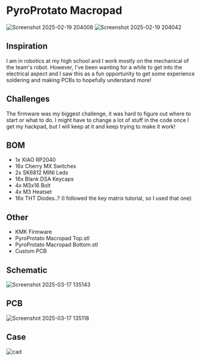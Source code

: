 # PyroProtato Macropad
![Screenshot 2025-02-19 204008](https://github.com/user-attachments/assets/e05c0a2d-d82e-47ab-90de-3d67e0152c93)
![Screenshot 2025-02-19 204042](https://github.com/user-attachments/assets/7c1d804d-011d-4d41-ab95-b974feb574d2)

## Inspiration
I am in robotics at my high school and I work mostly on the mechanical of the team's robot. However, I've been wanting for a while to get into the electrical aspect and I saw this as a fun opportunity to get some experience soldering and making PCBs to hopefully understand more!

## Challenges
The firmware was my biggest challenge, it was hard to figure out where to start or what to do. I might have to change a lot of stuff in the code once I get my hackpad, but I will keep at it and keep trying to make it work!

## BOM
 - 1x XIAO RP2040
 - 16x Cherry MX Switches
 - 2x SK6812 MINI Leds
 - 16x Blank DSA Keycaps
 - 4x M3x16 Bolt
 - 4x M3 Heatset
 - 16x THT Diodes..? (I followed the key matrix tutorial, so I used that one)

## Other
 - KMK Firmware
 - PyroProtato Macropad Top.stl
 - PyroProtato Macropad Bottom.stl
 - Custom PCB

## Schematic
![Screenshot 2025-03-17 135143](https://github.com/user-attachments/assets/ee9f6614-3cb6-4d6b-a318-82756306de9a)

## PCB
![Screenshot 2025-03-17 135118](https://github.com/user-attachments/assets/6952f802-2e0e-455a-a484-da38ed7e552c)

## Case
![cad](https://github.com/user-attachments/assets/35b27b04-344b-4a22-821a-f19fc7d0c576)

